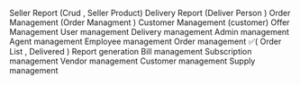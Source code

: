 Seller Report (Crud , Seller Product)
Delivery Report (Deliver Person )
Order Management (Order Managment  )
Customer Management (customer)
Offer Management 
User management
Delivery management
Admin management
Agent management
Employee management
Order management ✅(
    Order List , 
    Delivered
)
Report generation
Bill management
Subscription management
Vendor management
Customer management
Supply management